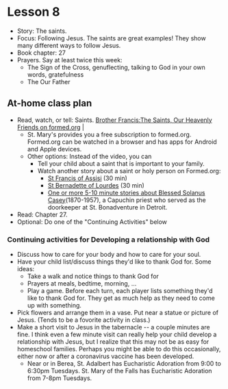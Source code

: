 # Lesson 8
- Story: The saints.  
- Focus: Following Jesus.  The saints are great examples!  They show many different ways to follow Jesus.
- Book chapter: 27
- Prayers.  Say at least twice this week:
  - The Sign of the Cross, genuflecting, talking to God in your own words, gratefulness
  - The Our Father
  
## At-home class plan
- Read, watch, or tell: Saints.   [Brother Francis:The Saints, Our Heavenly Friends on formed.org](https://watch.formed.org/brother-francis-1/season:1/videos/the-saints-our-heavenly-friends) | 
  - St. Mary's provides you a free subscription to formed.org.  Formed.org can be watched in a browser and has apps for Android and Apple devices.
  - Other options: Instead of the video, you can 
     - Tell your child about a saint that is important to your family.
     - Watch another story about a saint or holy person on Formed.org: 
         - [St Francis of Assisi](https://watch.formed.org/the-saints-and-heroes-collection/season:1/videos/francis-the-knight-of-assisi) (30 min)
         - [St Bernadette of Lourdes](https://watch.formed.org/the-saints-and-heroes-collection/season:1/videos/bernadette-the-princess-of-lourdes) (30 min)
         - [One or more 5-10 minute stories about Blessed Solanus Casey](https://watch.formed.org/extraordinary-stories-for-children)(1870-1957), a Capuchin priest who served as the doorkeeper at St. Bonadventure in Detroit.  
- Read: Chapter 27.   
- Optional: Do one of the "Continuing Activities" below

### <a name="ContinuingActivities"> Continuing activities for Developing a relationship with God </a>
- Discuss how to care for your body and how to care for your soul.
- Have your child list/discuss things they'd like to thank God for.  Some ideas:
    - Take a walk and notice things to thank God for
    - Prayers at meals, bedtime, morning, ...
    - Play a game.  Before each turn, each player lists something they'd like to thank God for.  They get as much help as they need to come up with something.
- Pick flowers and arrange them in a vase.  Put near a statue or picture of Jesus.  (Tends to be a fovorite activity in class.)
- Make a short visit to Jesus in the tabernacle -- a couple minutes are fine.  I think even a few minute visit can really help your child develop a relationship with Jesus, but I realize that this may not be as easy for homeschool families.  Perhaps you might be able to do this occasionally, either now or after a coronavirus vaccine has been developed.  
    - Near or in Berea, St. Adalbert has Eucharistic Adoration from 9:00 to 6:30pm Tuesdays.  St. Mary of the Falls has Eucharistic Adoration from 7-8pm Tuesdays.  